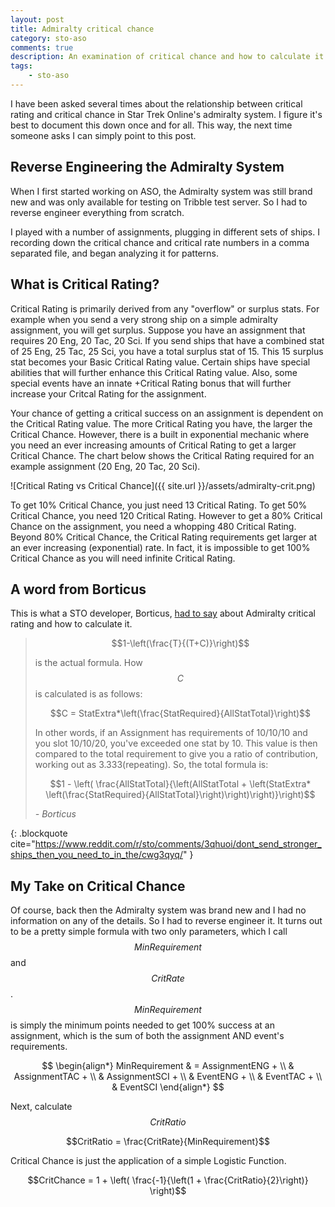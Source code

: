 ```yaml
---
layout: post
title: Admiralty critical chance
category: sto-aso
comments: true
description: An examination of critical chance and how to calculate it. 
tags:
    - sto-aso
---
```


I have been asked several times about the relationship between critical rating and critical chance in Star Trek Online's admiralty system. I figure it's best to document this down once and for all. This way, the next time someone asks I can simply point to this post.

## Reverse Engineering the Admiralty System

When I first started working on ASO, the Admiralty system was still brand new and was only available for testing on Tribble test server. So I had to reverse engineer everything from scratch. 

I played with a number of assignments, plugging in different sets of ships. I recording down the critical chance and critical rate numbers in a comma separated file, and began analyzing it for patterns. 

## What is Critical Rating?

Critical Rating is primarily derived from any "overflow" or surplus stats. For example when you send a very strong ship on a simple admiralty assignment, you will get surplus. Suppose you have an assignment that requires 20 Eng, 20 Tac, 20 Sci. If you send ships that have a combined stat of 25 Eng, 25 Tac, 25 Sci, you have a total surplus stat of 15. This 15 surplus stat becomes your Basic Critical Rating value. Certain ships have special abilities that will further enhance this Critical Rating value. Also, some special events have an innate +Critical Rating bonus that will further increase your Critcal Rating for the assignment.

Your chance of getting a critical success on an assignment is dependent on the Critical Rating value. The more Critical Rating you have, the larger the Critical Chance. However, there is a built in exponential mechanic where you need an ever increasing amounts of Critical Rating to get a larger Critical Chance. The chart below shows the Critical Rating required for an example assignment (20 Eng, 20 Tac, 20 Sci).

![Critical Rating vs Critical Chance]({{ site.url }}/assets/admiralty-crit.png)

To get 10% Critical Chance, you just need 13 Critical Rating. To get 50% Critical Chance, you need 120 Critical Rating. However to get a 80% Critical Chance on the assignment, you need a whopping 480 Critical Rating. Beyond 80% Critical Chance, the Critical Rating requirements get larger at an ever increasing (exponential) rate. In fact, it is impossible to get 100% Critical Chance as you will need infinite Critical Rating.


## A word from Borticus

This is what a STO developer, Borticus, [had to say](https://www.reddit.com/r/sto/comments/3qhuoi/dont_send_stronger_ships_then_you_need_to_in_the/cwg3qyq/) about Admiralty critical rating and how to calculate it.

>
> $$1-\left(\frac{T}{(T+C)}\right)$$ 
>
> is the actual formula.
> How $$C$$ is calculated is as follows:
> 
> $$C = StatExtra*\left(\frac{StatRequired}{AllStatTotal}\right)$$
> 
> In other words, if an Assignment has requirements of 10/10/10 and you slot 10/10/20, you've exceeded one stat by 10. This value is then compared to the total requirement to give you a ratio of contribution, working out as 3.333(repeating).
> So, the total formula is:
>
> $$1 - \left( \frac{AllStatTotal}{\left(AllStatTotal + \left(StatExtra* \left(\frac{StatRequired}{AllStatTotal}\right)\right)\right)}\right)$$
> 
><footer><cite> - Borticus</cite></footer>
{: .blockquote cite="https://www.reddit.com/r/sto/comments/3qhuoi/dont_send_stronger_ships_then_you_need_to_in_the/cwg3qyq/" }


## My Take on Critical Chance

Of course, back then the Admiralty system was brand new and I had no information on any of the details. So I had to reverse engineer it. 
It turns out to be a pretty simple formula with two only parameters, which I call $$MinRequirement$$ and $$CritRate$$. $$MinRequirement$$ is simply the minimum points needed to get 100% success at an assignment, which is the sum of both the assignment AND event's requirements.

$$
\begin{align*}
MinRequirement & = AssignmentENG + \\
 & AssignmentTAC + \\
 & AssignmentSCI + \\
 & EventENG + \\
 & EventTAC + \\
 & EventSCI
\end{align*}
$$

Next, calculate $$CritRatio$$

$$CritRatio = \frac{CritRate}{MinRequirement}$$

Critical Chance is just the application of a simple Logistic Function.

$$CritChance = 1 + \left( \frac{-1}{\left(1 + \frac{CritRatio}{2}\right)} \right)$$

